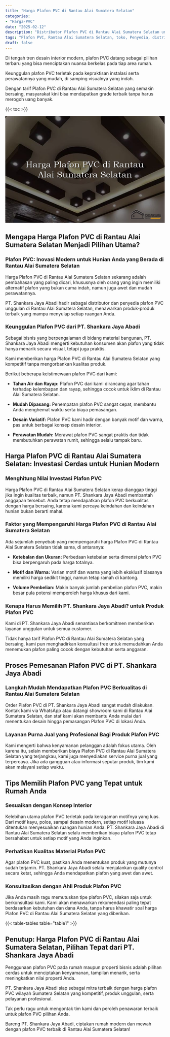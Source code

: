 ```yaml
---
title: "Harga Plafon PVC di Rantau Alai Sumatera Selatan"
categories: 
- "Harga-PVC"
date: "2025-02-12"
description: "Distributor Plafon PVC di Rantau Alai Sumatera Selatan untuk tempat tinggal, kantor, serta gerai. Material terbaik, beragam motif, pilihan warna elegan, dengan layanan pemasangan dikerjakan oleh tim profesional serta garansi resmi!|Servis penjualan Plafon PVC di Rantau Alai Sumatera Selatan untuk kebutuhan hunian, office, maupun ritel, beserta material berkualitas dan penempatan oleh teknisi berpengalaman serta kepastian resmi.|Pilihan Plafon PVC di Rantau Alai Sumatera Selatan yang terbukti bagi tempat tinggal, office, dan ritel, dengan produk terbaik dan penempatan ditangani oleh teknisi ahli serta kepastian resmi.|Distribusi Plafon PVC di Rantau Alai Sumatera Selatan untuk tempat tinggal, kantor, dan gerai, dengan panel berkualitas dan pemasangan dikerjakan oleh teknisi profesional, lengkap beserta garansi resmi.}"
tags: "Plafon PVC, Rantau Alai Sumatera Selatan, toko, Penyedia, distributor"
draft: false
---
```


Di tengah tren desain interior modern, plafon PVC datang sebagai pilihan terbaru yang bisa menciptakan nuansa berkelas pada tiap area rumah.

Keunggulan plafon PVC terletak pada kepraktisan instalasi serta perawatannya yang mudah, di samping visualnya yang indah.

Dengan tarif Plafon PVC di Rantau Alai Sumatera Selatan yang semakin bersaing, masyarakat kini bisa mendapatkan grade terbaik tanpa harus merogoh uang banyak.

{{< toc >}}

![Harga Plafon PVC di Rantau Alai Sumatera Selatan](/images/Harga-PVC/Harga-Plafon-PVC-di-Rantau-Alai-Sumatera-Selatan.png)


## Mengapa Harga Plafon PVC di Rantau Alai Sumatera Selatan Menjadi Pilihan Utama?

### Plafon PVC: Inovasi Modern untuk Hunian Anda yang Berada di Rantau Alai Sumatera Selatan

Harga Plafon PVC di Rantau Alai Sumatera Selatan sekarang adalah pembahasan yang paling dicari, khususnya oleh orang yang ingin memiliki alternatif plafon yang bukan cuma indah, namun juga awet dan mudah perawatannya.

PT. Shankara Jaya Abadi hadir sebagai distributor dan penyedia plafon PVC unggulan di Rantau Alai Sumatera Selatan, menawarkan produk-produk terbaik yang mampu menyulap setiap ruangan Anda.

### Keunggulan Plafon PVC dari PT. Shankara Jaya Abadi

Sebagai bisnis yang berpengalaman di bidang material bangunan, PT. Shankara Jaya Abadi mengerti kebutuhan konsumen akan plafon yang tidak hanya menarik secara visual, tetapi juga praktis.

Kami memberikan harga Plafon PVC di Rantau Alai Sumatera Selatan yang kompetitif tanpa mengorbankan kualitas produk.

Berikut beberapa keistimewaan plafon PVC dari kami:

- **Tahan Air dan Rayap:** Plafon PVC dari kami dirancang agar tahan terhadap kelembapan dan rayap, sehingga cocok untuk iklim di Rantau Alai Sumatera Selatan.

- **Mudah Dipasang:** Penempatan plafon PVC sangat cepat, membantu Anda menghemat waktu serta biaya pemasangan.

- **Desain Variatif:** Plafon PVC kami hadir dengan banyak motif dan warna, pas untuk berbagai konsep desain interior.

- **Perawatan Mudah:** Merawat plafon PVC sangat praktis dan tidak membutuhkan perawatan rumit, sehingga selalu tampak baru.

## Harga Plafon PVC di Rantau Alai Sumatera Selatan: Investasi Cerdas untuk Hunian Modern

### Menghitung Nilai Investasi Plafon PVC

Harga Plafon PVC di Rantau Alai Sumatera Selatan kerap dianggap tinggi jika ingin kualitas terbaik, namun PT. Shankara Jaya Abadi membantah anggapan tersebut. Anda tetap mendapatkan plafon PVC berkualitas dengan harga bersaing, karena kami percaya keindahan dan keindahan hunian bukan berarti mahal.

### Faktor yang Mempengaruhi Harga Plafon PVC di Rantau Alai Sumatera Selatan

Ada sejumlah penyebab yang mempengaruhi harga Plafon PVC di Rantau Alai Sumatera Selatan tidak sama, di antaranya:

- **Ketebalan dan Ukuran:** Perbedaan ketebalan serta dimensi plafon PVC bisa berpengaruh pada harga totalnya.

- **Motif dan Warna:** Varian motif dan warna yang lebih eksklusif biasanya memiliki harga sedikit tinggi, namun tetap ramah di kantong.

- **Volume Pembelian:** Makin banyak jumlah pembelian plafon PVC, makin besar pula potensi memperoleh harga khusus dari kami.

### Kenapa Harus Memilih PT. Shankara Jaya Abadi? untuk Produk Plafon PVC

Kami di PT. Shankara Jaya Abadi senantiasa berkomitmen memberikan layanan unggulan untuk semua customer.

Tidak hanya tarif Plafon PVC di Rantau Alai Sumatera Selatan yang bersaing, kami pun menghadirkan konsultasi free untuk memudahkan Anda menemukan plafon paling cocok dengan kebutuhan serta anggaran.

## Proses Pemesanan Plafon PVC di PT. Shankara Jaya Abadi

### Langkah Mudah Mendapatkan Plafon PVC Berkualitas di Rantau Alai Sumatera Selatan

Order Plafon PVC di PT. Shankara Jaya Abadi sangat mudah dilakukan. Kontak kami via WhatsApp atau datangi showroom kami di Rantau Alai Sumatera Selatan, dan staf kami akan membantu Anda mulai dari menentukan desain hingga pemasangan Plafon PVC di lokasi Anda.

### Layanan Purna Jual yang Profesional Bagi Produk Plafon PVC

Kami mengerti bahwa kenyamanan pelanggan adalah fokus utama. Oleh karena itu, selain memberikan biaya Plafon PVC di Rantau Alai Sumatera Selatan yang terjangkau, kami juga menyediakan service purna jual yang terpercaya. Jika ada gangguan atau informasi seputar produk, tim kami akan melayani setiap waktu.

## Tips Memilih Plafon PVC yang Tepat untuk Rumah Anda

### Sesuaikan dengan Konsep Interior

Kelebihan utama plafon PVC terletak pada keragaman motifnya yang luas. Dari motif kayu, polos, sampai desain modern, setiap motif leluasa ditentukan menyesuaikan ruangan hunian Anda. PT. Shankara Jaya Abadi di Rantau Alai Sumatera Selatan selalu memberikan biaya plafon PVC tetap bersahabat untuk setiap motif yang Anda inginkan.

### Perhatikan Kualitas Material Plafon PVC

Agar plafon PVC kuat, pastikan Anda menentukan produk yang mutunya sudah terjamin. PT. Shankara Jaya Abadi selalu menjalankan quality control secara ketat, sehingga Anda mendapatkan plafon yang awet dan awet.

### Konsultasikan dengan Ahli Produk Plafon PVC

Jika Anda masih ragu memutuskan tipe plafon PVC, silakan saja untuk berkonsultasi kami. Kami akan menawarkan rekomendasi paling tepat berdasarkan kebutuhan dan dana Anda, tanpa harus khawatir soal harga Plafon PVC di Rantau Alai Sumatera Selatan yang diberikan.

{{< table-tables table="table1" >}}

## Penutup: Harga Plafon PVC di Rantau Alai Sumatera Selatan, Pilihan Tepat dari PT. Shankara Jaya Abadi

Penggunaan plafon PVC pada rumah maupun properti bisnis adalah pilihan cerdas untuk menciptakan kenyamanan, tampilan menarik, serta meningkatkan nilai properti Anda.

PT. Shankara Jaya Abadi siap sebagai mitra terbaik dengan harga plafon PVC wilayah Sumatera Selatan yang kompetitif, produk unggulan, serta pelayanan profesional.

Tak perlu ragu untuk mengontak tim kami dan peroleh penawaran terbaik untuk plafon PVC pilihan Anda.

Bareng PT. Shankara Jaya Abadi, ciptakan rumah modern dan mewah dengan plafon PVC terbaik di Rantau Alai Sumatera Selatan!